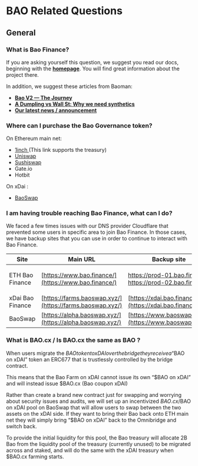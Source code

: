 # BAO Related Questions

## General

### What is Bao Finance?

If you are asking yourself this question, we suggest you read our docs, beginning with the [**homepage**](https://docs.bao.finance/). You will find great information about the project there.

In addition, we suggest these articles from Baoman:

* [**Bao V2 — The Journey**](https://thebaoman.medium.com/bao-v2-the-journey-86dab5a203de)
* [**A Dumpling vs Wall St: Why we need synthetics**](https://thebaoman.medium.com/a-dumpling-vs-wall-st-why-we-need-synthetics-fb2eb87ccb86)
* [**Our latest news / announcement**](https://gov.bao.finance/t/the-great-bao-migration-baoswap-co/165/66)

### Where can I purchase the Bao Governance token?

On Ethereum main net:

* [1inch ](https://1inch.exchange/#/r/0x3bC3c8aF8CFe3dFC9bA1A57c7C3b653e3f6d6951/ETH/BAO)(This link supports the treasury)
* [Uniswap](https://app.uniswap.org/#/swap?outputCurrency=0x374cb8c27130e2c9e04f44303f3c8351b9de61c1)
* [Sushiswap](https://sushiswap.fi/swap?outputCurrency=0x374cb8c27130e2c9e04f44303f3c8351b9de61c1)
* Gate.io
* Hotbit

On xDai :

* [BaoSwap](https://alpha.baoswap.xyz/#/swap)

### I am having trouble reaching Bao Finance, what can I do?

We faced a few times issues with our DNS provider Cloudflare that prevented some users in specific area to join Bao Finance. In those cases, we have backup sites that you can use in order to continue to interact with Bao Finance.

| Site             | Main URL                                                 | Backup site                                                                                                                                               |
| ---------------- | -------------------------------------------------------- | --------------------------------------------------------------------------------------------------------------------------------------------------------- |
| ETH Bao Finance  | [https://www.bao.finance/](https://www.bao.finance/)     | <p><a href="https://prod-01.bao.finance/">https://prod-01.bao.finance/</a><br><a href="https://prod-02.bao.finance/">https://prod-02.bao.finance/</a></p> |
| xDai Bao Finance | [https://farms.baoswap.xyz/](https://farms.baoswap.xyz/) | [https://xdai.bao.finance/](https://xdai.bao.finance/)                                                                                                    |
| BaoSwap          | [https://alpha.baoswap.xyz/](https://alpha.baoswap.xyz/) | [https://www.baoswap.com/](https://www.baoswap.com/)                                                                                                      |

### What is BAO.cx / Is BAO.cx the same as BAO ?

When users migrate the $BAO token to xDAI over the bridge they receive a “$BAO on xDAI” token an ERC677 that is trustlessly controlled by the bridge contract.

This means that the Bao Farm on xDAI cannot issue its own “$BAO on xDAI” and will instead issue $BAO.cx (Bao coupon xDAI)

Rather than create a brand new contract just for swapping and worrying about security issues and audits, we will set up an incentivized $BAO.cx/$BAO on xDAI pool on BaoSwap that will allow users to swap between the two assets on the xDAI side. If they want to bring their Bao back onto ETH main net they will simply bring “$BAO on xDAI” back to the Omnibridge and switch back.

To provide the initial liquidity for this pool, the Bao treasury will allocate 2B Bao from the liquidity pool of the treasury (currently unused) to be migrated across and staked, and will do the same with the xDAI treasury when $BAO.cx farming starts.

##
